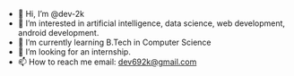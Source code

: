 - 👋 Hi, I’m @dev-2k
- 👀 I’m interested in artificial intelligence, data science, web development, android development. 
- 🌱 I’m currently learning B.Tech in Computer Science 
- 💞️ I’m looking for an internship.
- 📫 How to reach me email: dev692k@gmail.com

<!---
dev-2k/dev-2k is a ✨ special ✨ repository because its `README.md` (this file) appears on your GitHub profile.
You can click the Preview link to take a look at your changes.
--->
